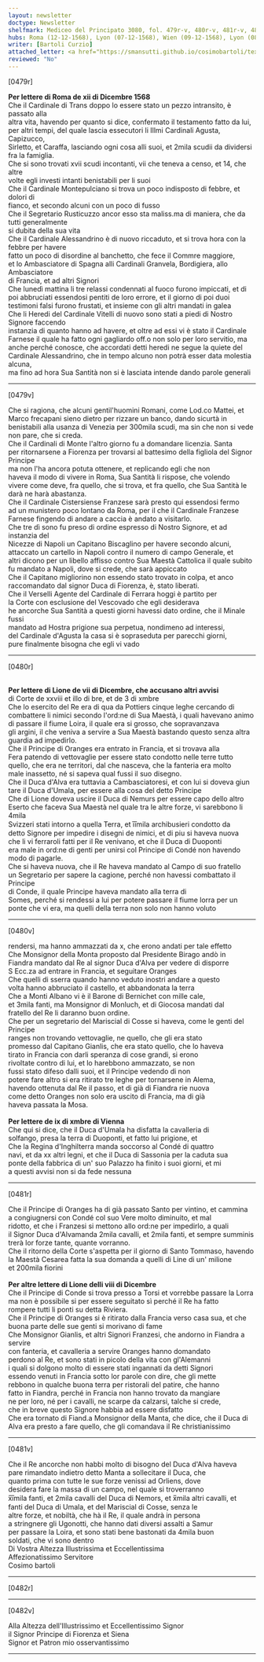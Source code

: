 ```yaml
---
layout: newsletter
doctype: Newsletter
shelfmark: Mediceo del Principato 3080, fol. 479r-v, 480r-v, 481r-v, 482r-v
hubs: Roma (12-12-1568), Lyon (07-12-1568), Wien (09-12-1568), Lyon (08-12-1568)
writer: [Bartoli Curzio]
attached_letter: <a href="https://smansutti.github.io/cosimobartoli/texts/2979_047/">2979_047</a>
reviewed: "No"
---
```


[0479r]  
  
  
<strong>Per lettere di Roma de xii di Dicembre 1568</strong>  
Che il Cardinale di Trans doppo lo essere stato un pezzo intransito, è passato alla  
altra vita, havendo per quanto si dice, confermato il testamento fatto da lui,  
per altri tempi, del quale lascia essecutori li Illmi Cardinali Agusta, Capizucco,  
Sirletto, et Caraffa, lasciando ogni cosa alli suoi, et 2mila scudii da dividersi  
fra la famiglia.  
Che si sono trovati xvii scudi incontanti, vii che teneva a censo, et 14, che altre  
volte egli investi intanti benistabili per li suoi  
Che il Cardinale Montepulciano si trova un poco indisposto di febbre, et dolori di  
fianco, et secondo alcuni con un poco di fusso  
Che il Segretario Rusticuzzo ancor esso sta maliss.ma di maniera, che da tutti generalmente  
si dubita della sua vita  
Che il Cardinale Alessandrino è di nuovo riccaduto, et si trova hora con la febbre per havere  
fatto un poco di disordine al banchetto, che fece il Commre maggiore,  
et lo Ambasciatore di Spagna alli Cardinali Granvela, Bordigiera, allo Ambasciatore  
di Francia, et ad altri Signori  
Che lunedì mattina li tre relassi condennati al fuoco furono impiccati, et di  
poi abbruciati essendosi pentiti de loro errore, et il giorno di poi duoi  
testimoni falsi furono frustati, et insieme con gli altri mandati in galea  
Che li Heredi del Cardinale Vitelli di nuovo sono stati a piedi di Nostro Signore faccendo  
instanzia di quanto hanno ad havere, et oltre ad essi vi è stato il Cardinale  
Farnese il quale ha fatto ogni gagliardo off.o non solo per loro servitio, ma  
anche perché conosce, che accordati detti heredi ne segue la quiete del  
Cardinale Alessandrino, che in tempo alcuno non potrà esser data molestia alcuna,  
ma fino ad hora Sua Santità non si è lasciata intende dando parole generali  
  
---  

[0479v]  
  
  
Che si ragiona, che alcuni gentil'huomini Romani, come Lod.co Mattei, et  
Marco frecapani sieno dietro per rizzare un banco, dando sicurtà in  
benistabili alla usanza di Venezia per 300mila scudi, ma sin che non si vede  
non pare, che si creda.  
Che il Cardinali di Monte l'altro giorno fu a domandare licenzia. Santa  
per ritornarsene a Fiorenza per trovarsi al battesimo della figliola del Signor Principe  
ma non l'ha ancora potuta ottenere, et replicando egli che non  
haveva il modo di vivere in Roma, Sua Santità li rispose, che volendo  
vivere come deve, fra quello, che si trova, et fra quello, che Sua Santità le  
darà ne harà abastanza.  
Che il Cardinale Cistersiense Franzese sarà presto qui essendosi fermo  
ad un munistero poco lontano da Roma, per il che il Cardinale Franzese  
Farnese fingendo di andare a caccia è andato a visitarlo.  
Che tre dì sono fu preso di ordine espresso di Nostro Signore, et ad instanzia del  
Nicezze di Napoli un Capitano Biscaglino per havere secondo alcuni,  
attaccato un cartello in Napoli contro il numero di campo Generale, et  
altri dicono per un libello affisso contro Sua Maestà Cattolica il quale subito  
fu mandato a Napoli, dove si crede, che sarà appiccato  
Che il Capitano migliorino non essendo stato trovato in colpa, et anco  
raccomandato dal signor Duca di Fiorenza, è, stato liberati.  
Che il Verselli Agente del Cardinale di Ferrara hoggi è partito per  
la Corte con esclusione del Vescovado che egli desiderava  
he ancorche Sua Santità a questi giorni havessi dato ordine, che il Minale fussi  
mandato ad Hostra prigione sua perpetua, nondimeno ad interessi,  
del Cardinale d'Agusta la casa si è sopraseduta per parecchi giorni,  
pure finalmente bisogna che egli vi vado  
  
---  

[0480r]  
  
  
<br/><strong>Per lettere di Lione de vii di Dicembre, che accusano altri avvisi</strong>  
di Corte de xxviii et illo di bre, et de 3 di xmbre  
Che lo esercito del Re era di qua da Pottiers cinque leghe cercando di  
combattere li nimici secondo l'ord:ne di Sua Maestà, i quali havevano animo  
di passare il fiume Loira, il quale era si grosso, che sopravanzava  
gli argini, il che veniva a servire a Sua Maestà bastando questo senza altra  
guardia ad impedirlo.  
Che il Principe di Oranges era entrato in Francia, et si trovava alla  
Fera patendo di vettovaglie per essere stato condotto nelle terre tutto  
quello, che era ne territori, dal che nasceva, che la fanteria era molto  
male inassetto, né si sapeva qual fussi il suo disegno.  
Che il Duca d'Alva era tuttavia a Cambasciatoresi, et con lui si doveva giun  
tare il Duca d'Umala, per essere alla cosa del detto Principe  
Che di Lione doveva uscire il Duca di Nemurs per essere capo dello altro  
Eserto che faceva Sua Maestà nel quale tra le altre forze, vi sarebbono li 4mila  
Svizzeri stati intorno a quella Terra, et i̅i̅mila archibusieri condotto da  
detto Signore per impedire i disegni de nimici, et di piu si haveva nuova  
che li vi ferraroli fatti per il Re venivano, et che il Duca di Duoponti  
era male in ord:ne di genti per unirsi col Principe di Condé non havendo  
modo di pagarle.  
Che si haveva nuova, che il Re haveva mandato al Campo di suo fratello  
un Segretario per sapere la cagione, perché non havessi combattato il Principe  
di Conde, il quale Principe haveva mandato alla terra di  
Somes, perché si rendessi a lui per potere passare il fiume lorra per un  
ponte che vi era, ma quelli della terra non solo non hanno voluto  
  
---  

[0480v]  
  
  
rendersi, ma hanno ammazzati da x, che erono andati per tale effetto  
Che Monsignor della Monta proposto dal Presidente Birago andò in  
Fiandra mandato dal Re al signor Duca d'Alva per vedere di disporre  
S Ecc.za ad entrare in Francia, et seguitare Oranges  
Che quelli di sserra quando hanno veduto inostri andare a questo  
volta hanno abbruciato il castello, et abbandonata la terra  
Che a Monti Albano vi è il Barone di Bernichet con mille cale,  
et 3mila fanti, ma Monsignor di Monluch, et di Giocosa mandati dal  
fratello del Re li daranno buon ordine.  
Che per un segretario del Mariscial di Cosse si haveva, come le genti del Principe  
ranges non trovando vettovaglie, ne quello, che gli era stato  
promesso dal Capitano Gianlis, che era stato quello, che lo haveva  
tirato in Francia con darli speranza di cose grandi, si erono  
rivoltate contro di lui, et lo harebbono ammazzato, se non  
fussi stato difeso dalli suoi, et il Principe vedendo di non  
potere fare altro si era ritirato tre leghe per tornarsene in Alema,  
havendo ottenuta dal Re il passo, et di già di Fiandra rie nuova  
come detto Oranges non solo era uscito di Francia, ma di già  
haveva passata la Mosa.  
<br/><strong>Per lettere de ix di xmbre di Vienna</strong>  
Che qui si dice, che il Duca d'Umala ha disfatta la cavalleria di  
solfango, presa la terra di Duoponti, et fatto lui prigione, et  
Che la Regina d'Inghilterra manda soccorso al Condé di quattro  
navi, et da xx altri legni, et che il Duca di Sassonia per la caduta sua  
ponte della fabbrica di un' suo Palazzo ha finito i suoi giorni, et mi  
a questi avvisi non si da fede nessuna  
  
---  

[0481r]  
  
  
Che il Principe di Oranges ha di già passato Santo per vintino, et cammina  
a congiugnersi con Condé col suo Vere molto diminuito, et mal  
ridotto, et che i Franzesi si mettono allo ord:ne per impedirlo, a quali  
il Signor Duca d'Alvamanda 2mila cavalli, et 2mila fanti, et sempre summinis  
trerà lor forze tante, quante vorranno.  
Che il ritorno della Corte s'aspetta per il giorno di Santo Tommaso, havendo  
la Maestà Cesarea fatta la sua domanda a quelli di Line di un' milione  
et 200mila fiorini  
<br/><strong>Per altre lettere di Lione delli viii di Dicembre</strong>  
Che il Principe di Conde si trova presso a Torsi et vorrebbe passare la Lorra  
ma non è possibile si per essere seguitato sì perché il Re ha fatto  
rompere tutti li ponti su detta Riviera.  
Che il Principe di Oranges si è ritirato dalla Francia verso casa sua, et che  
buona parte delle sue genti si morivano di fame  
Che Monsignor Gianlis, et altri Signori Franzesi, che andorno in Fiandra a servire  
con fanteria, et cavalleria a servire Oranges hanno domandato  
perdono al Re, et sono stati in picolo della vita con gl'Alemanni  
i quali si dolgono molto di essere stati ingannati da detti Signori  
essendo venuti in Francia sotto lor parole con dire, che gli mette  
rebbono in qualche buona terra per ristorali del patire, che hanno  
fatto in Fiandra, perché in Francia non hanno trovato da mangiare  
ne per loro, né per i cavalli, ne scarpe da calzarsi, talche si crede,  
che in breve questo Signore habbia ad essere disfatto  
Che era tornato di Fiand.a Monsignor della Manta, che dice, che il Duca di  
Alva era presto a fare quello, che gli comandava il Re christianissimo  
  
---  

[0481v]  
  
  
Che il Re ancorche non habbi molto di bisogno del Duca d'Alva haveva  
pare rimandato indietro detto Manta a sollecitare il Duca, che  
quanto prima con tutte le sue forze venissi ad Orliens, dove  
desidera fare la massa di un campo, nel quale si troverranno  
x̅i̅mila fanti, et 2mila cavalli del Duca di Nemors, et x̅mila altri cavalli, et  
fanti del Duca di Umala, et del Mariscial di Cosse, senza le  
altre forze, et nobiltà, che hà il Re, il quale andrà in persona  
a stringnere gli Ugonotti, che hanno dati diversi assalti a Samur  
per passare la Loira, et sono stati bene bastonati da 4mila buon  
soldati, che vi sono dentro  
Di Vostra Altezza Illustrissima et Eccellentissima  
Affezionatissimo Servitore  
Cosimo bartoli  
  
---  

[0482r]  
  
  
  
---  

[0482v]  
  
  
Alla Altezza dell'Illustrissimo et Eccellentissimo Signor  
il Signor Principe di Fiorenza et Siena  
Signor et Patron mio osservantissimo  
  
---  

